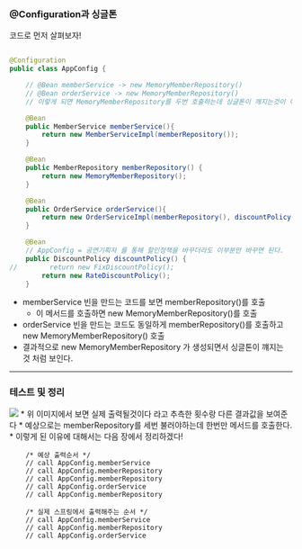 ### @Configuration과 싱글톤
코드로 먼저 살펴보자!
``` java

@Configuration
public class AppConfig {

    // @Bean memberService -> new MemoryMemberRepository()
    // @Bean orderService -> new MemoryMemberRepository()
    // 이렇게 되면 MemoryMemberRepository를 두번 호출하는데 싱글톤이 깨지는것이 아닌지 생각해봐야 한다.

    @Bean
    public MemberService memberService(){
        return new MemberServiceImpl(memberRepository());
    }

    @Bean
    public MemberRepository memberRepository() {
        return new MemoryMemberRepository();
    }

    @Bean
    public OrderService orderService(){
        return new OrderServiceImpl(memberRepository(), discountPolicy());
    }

    @Bean
    // AppConfig = 공연기획자 를 통해 할인정책을 바꾸더라도 이부분만 바꾸면 된다.
    public DiscountPolicy discountPolicy() {
//        return new FixDiscountPolicy();
        return new RateDiscountPolicy();
    }

```
* memberService 빈을 만드는 코드를 보면 memberRepository()를 호출
  * 이 메서드를 호출하면 new MemoryMemberRepository()를 호출
* orderService 빈을 만드는 코드도 동일하게 memberRepository()를 호출하고 new MemoryMemberRepository() 호출
* 결과적으로 new MemoryMemberRepository 가 생성되면서 싱글톤이 꺠지는 것 처럼 보인다.

----

### 테스트 및 정리
<img src = https://user-images.githubusercontent.com/32288986/128882029-78ad4ac1-7450-40f0-8aa6-036c42e467c4.png>
* 위 이미지에서 보면 실제 출력될것이다 라고 추측한 횟수랑 다른 결과값을 보여준다
* 예상으로는 memberRepository를 세번 불러야하는데 한번만 메서드를 호출한다.
* 이렇게 된 이유에 대해서는 다음 장에서 정리하겠다!

```
    /* 예상 출력순서 */
    // call AppConfig.memberService
    // call AppConfig.memberRepository
    // call AppConfig.memberRepository
    // call AppConfig.orderService
    // call AppConfig.memberRepository
    
    /* 실제 스프링에서 출력해주는 순서 */
    // call AppConfig.memberService
    // call AppConfig.memberRepository
    // call AppConfig.orderService
    
```
